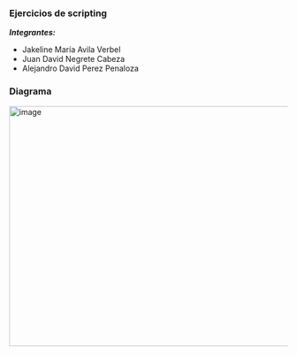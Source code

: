### Ejercicios de scripting

***Integrantes:***
- Jakeline María Avila Verbel
- Juan David Negrete Cabeza
- Alejandro David Perez Penaloza

### Diagrama

<img width="659" height="434" alt="image" src="https://github.com/user-attachments/assets/9f398566-12d8-40c5-82d1-a5be032c7db4" />
